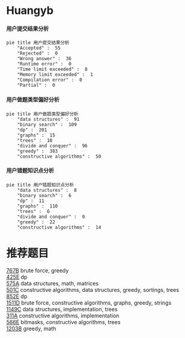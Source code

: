 # Huangyb

<!-- tabs:start -->



#### **用户提交结果分析**

```mermaid
pie title 用户提交结果分析
    "Accepted" :  55
    "Rejected" :  0
    "Wrong answer" :  36
    "Runtime error" :  0
    "Time limit exceeded" :  8
    "Memory limit exceeded" :  1
    "Compilation error" :  0
    "Partial" :  0
```

#### **用户做题类型偏好分析**

```mermaid
pie title 用户做题类型偏好分析
    "data structures" :  91
    "binary search" :  109
    "dp" :  201
    "graphs" :  15
    "trees" :  10
    "divide and conquer" :  96
    "greedy" :  383
    "constructive algorithms" :  50
```
#### **用户错题知识点分析**

```mermaid
pie title 用户错题知识点分析
    "data structures" :  8
    "binary search" :  6
    "dp" :  11
    "graphs" :  110
    "trees" :  6
    "divide and conquer" :  0
    "greedy" :  22
    "constructive algorithms" :  14
```



<!-- tabs:end -->
# 推荐题目
[767B](https://codeforces.com/contest/767/problem/B)		brute force,
                        greedy		  
[425E](https://codeforces.com/contest/425/problem/E)		dp		  
[575A](https://codeforces.com/contest/575/problem/A)		data structures,
                        math,
                        matrices		  
[501C](https://codeforces.com/contest/501/problem/C)		constructive algorithms,
                        data structures,
                        greedy,
                        sortings,
                        trees		  
[852E](https://codeforces.com/contest/852/problem/E)		dp		  
[1511D](https://codeforces.com/contest/1511/problem/D)		brute force,
                        constructive algorithms,
                        graphs,
                        greedy,
                        strings		  
[1149C](https://codeforces.com/contest/1149/problem/C)		data structures,
                        implementation,
                        trees		  
[311A](https://codeforces.com/contest/311/problem/A)		constructive algorithms,
                        implementation		  
[566E](https://codeforces.com/contest/566/problem/E)		bitmasks,
                        constructive algorithms,
                        trees		  
[1203B](https://codeforces.com/contest/1203/problem/B)		greedy,
                        math		  
